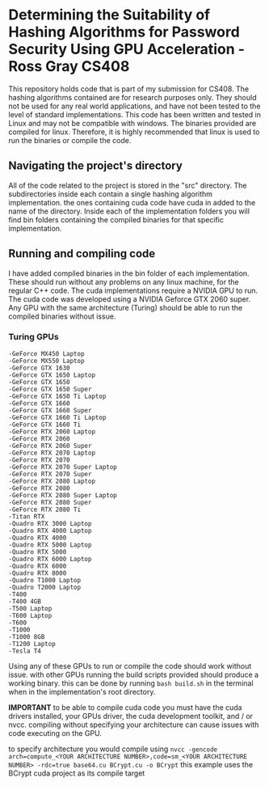 # Determining the Suitability of Hashing Algorithms for Password Security Using GPU Acceleration - Ross Gray CS408 

This repository holds code that is part of my submission for CS408. The hashing algorithms contained are for research purposes only.
They should not be used for any real world applications, and have not been tested to the level of standard implementations. 
This code has been written and tested in Linux and may not be compatible with windows. The binaries provided are compiled for linux. 
Therefore, it is highly recommended that linux is used to run the binaries or compile the code.

## Navigating the project's directory
All of the code related to the project is stored in the "src" directory. The subdirectories inside each contain a single hashing algorithm implementation. 
the ones containing cuda code have cuda in added to the name of the directory. Inside each of the implementation folders you will find bin folders containing the compiled binaries 
for that specific implementation. 

## Running and compiling code
I have added compiled binaries in the bin folder of each implementation. These should run without any problems on any linux machine, for the regular C++ code.
The cuda implementations require  a NVIDIA GPU to run. The cuda code was developed using a NVIDIA Geforce GTX 2060 super. Any GPU with the same architecture (Turing) should be able to run the compiled binaries without issue. 

### Turing GPUs 
    -GeForce MX450 Laptop
    -GeForce MX550 Laptop
    -GeForce GTX 1630
    -GeForce GTX 1650 Laptop
    -GeForce GTX 1650
    -GeForce GTX 1650 Super
    -GeForce GTX 1650 Ti Laptop
    -GeForce GTX 1660
    -GeForce GTX 1660 Super
    -GeForce GTX 1660 Ti Laptop
    -GeForce GTX 1660 Ti
    -GeForce RTX 2060 Laptop
    -GeForce RTX 2060
    -GeForce RTX 2060 Super
    -GeForce RTX 2070 Laptop
    -GeForce RTX 2070
    -GeForce RTX 2070 Super Laptop
    -GeForce RTX 2070 Super
    -GeForce RTX 2080 Laptop
    -GeForce RTX 2080
    -GeForce RTX 2080 Super Laptop
    -GeForce RTX 2080 Super
    -GeForce RTX 2080 Ti
    -Titan RTX
    -Quadro RTX 3000 Laptop
    -Quadro RTX 4000 Laptop
    -Quadro RTX 4000
    -Quadro RTX 5000 Laptop
    -Quadro RTX 5000
    -Quadro RTX 6000 Laptop
    -Quadro RTX 6000
    -Quadro RTX 8000
    -Quadro T1000 Laptop
    -Quadro T2000 Laptop
    -T400
    -T400 4GB
    -T500 Laptop
    -T600 Laptop
    -T600
    -T1000
    -T1000 8GB
    -T1200 Laptop
    -Tesla T4

Using any of these GPUs to run or compile the code should work without issue.
with other GPUs running the build scripts provided should produce a working binary. 
this can be done by running `bash build.sh` in the terminal when in the implementation's root directory.

**IMPORTANT**
to be able to compile cuda code you must have the cuda drivers installed, your GPUs driver, the cuda development toolkit, and / or nvcc. 
compiling without specifying your architecture can cause issues with code executing on the GPU. 

to specify architecture you would compile using 
```nvcc -gencode arch=compute_<YOUR ARCHITECTURE NUMBER>,code=sm_<YOUR ARCHITECTURE NUMBER> -rdc=true base64.cu BCrypt.cu -o BCrypt```
this example uses the BCrypt cuda project as its compile target

